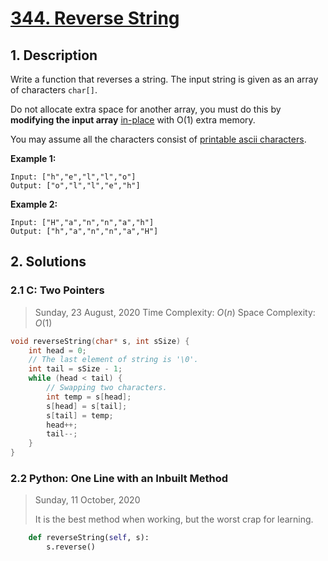 # [344. Reverse String](https://leetcode.com/problems/reverse-string)

## 1. Description

Write a function that reverses a string. The input string is given as an array of characters `char[]`.

Do not allocate extra space for another array, you must do this by **modifying the input array** [in-place](https://en.wikipedia.org/wiki/In-place_algorithm) with O(1) extra memory.

You may assume all the characters consist of [printable ascii characters](https://en.wikipedia.org/wiki/ASCII#Printable_characters).

**Example 1:**

```
Input: ["h","e","l","l","o"]
Output: ["o","l","l","e","h"]
```

**Example 2:**

```
Input: ["H","a","n","n","a","h"]
Output: ["h","a","n","n","a","H"]
```

## 2. Solutions

### 2.1 C: Two Pointers

> Sunday, 23 August, 2020
> Time Complexity: $O(n)$
> Space Complexity: $O(1)$

```C
void reverseString(char* s, int sSize) {
    int head = 0;
    // The last element of string is '\0'.
    int tail = sSize - 1;
    while (head < tail) {
        // Swapping two characters.
        int temp = s[head];
        s[head] = s[tail];
        s[tail] = temp;
        head++;
        tail--;
    }
}
```

### 2.2 Python: One Line with an Inbuilt Method

> Sunday, 11 October, 2020
>
> It is the best method when working, but the worst crap for learning.

```python
    def reverseString(self, s):
        s.reverse()
```
